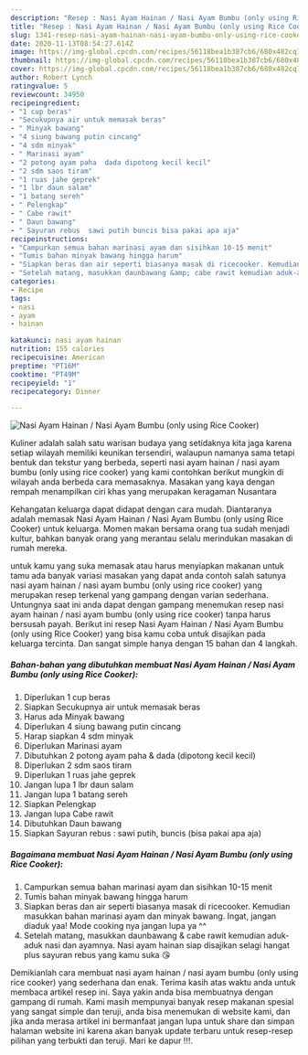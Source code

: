 ```yaml
---
description: "Resep : Nasi Ayam Hainan / Nasi Ayam Bumbu (only using Rice Cooker) terupdate"
title: "Resep : Nasi Ayam Hainan / Nasi Ayam Bumbu (only using Rice Cooker) terupdate"
slug: 1341-resep-nasi-ayam-hainan-nasi-ayam-bumbu-only-using-rice-cooker-terupdate
date: 2020-11-13T08:54:27.614Z
image: https://img-global.cpcdn.com/recipes/56118bea1b387cb6/680x482cq70/nasi-ayam-hainan-nasi-ayam-bumbu-only-using-rice-cooker-foto-resep-utama.jpg
thumbnail: https://img-global.cpcdn.com/recipes/56118bea1b387cb6/680x482cq70/nasi-ayam-hainan-nasi-ayam-bumbu-only-using-rice-cooker-foto-resep-utama.jpg
cover: https://img-global.cpcdn.com/recipes/56118bea1b387cb6/680x482cq70/nasi-ayam-hainan-nasi-ayam-bumbu-only-using-rice-cooker-foto-resep-utama.jpg
author: Robert Lynch
ratingvalue: 5
reviewcount: 34950
recipeingredient:
- "1 cup beras"
- "Secukupnya air untuk memasak beras"
- " Minyak bawang"
- "4 siung bawang putin cincang"
- "4 sdm minyak"
- " Marinasi ayam"
- "2 potong ayam paha  dada dipotong kecil kecil"
- "2 sdm saos tiram"
- "1 ruas jahe geprek"
- "1 lbr daun salam"
- "1 batang sereh"
- " Pelengkap"
- " Cabe rawit"
- " Daun bawang"
- " Sayuran rebus  sawi putih buncis bisa pakai apa aja"
recipeinstructions:
- "Campurkan semua bahan marinasi ayam dan sisihkan 10-15 menit"
- "Tumis bahan minyak bawang hingga harum"
- "Siapkan beras dan air seperti biasanya masak di ricecooker. Kemudian masukkan bahan marinasi ayam dan minyak bawang. Ingat, jangan diaduk yaa! Mode cooking nya jangan lupa ya ^^"
- "Setelah matang, masukkan daunbawang &amp; cabe rawit kemudian aduk-aduk nasi dan ayamnya. Nasi ayam hainan siap disajikan selagi hangat plus sayuran rebus yang kamu suka 😘"
categories:
- Recipe
tags:
- nasi
- ayam
- hainan

katakunci: nasi ayam hainan 
nutrition: 155 calories
recipecuisine: American
preptime: "PT16M"
cooktime: "PT49M"
recipeyield: "1"
recipecategory: Dinner

---
```



![Nasi Ayam Hainan / Nasi Ayam Bumbu (only using Rice Cooker)](https://img-global.cpcdn.com/recipes/56118bea1b387cb6/680x482cq70/nasi-ayam-hainan-nasi-ayam-bumbu-only-using-rice-cooker-foto-resep-utama.jpg)

Kuliner adalah salah satu warisan budaya yang setidaknya kita jaga karena setiap wilayah memiliki keunikan tersendiri, walaupun namanya sama tetapi bentuk dan tekstur yang berbeda, seperti nasi ayam hainan / nasi ayam bumbu (only using rice cooker) yang kami contohkan berikut mungkin di wilayah anda berbeda cara memasaknya. Masakan yang kaya dengan rempah menampilkan ciri khas yang merupakan keragaman Nusantara



Kehangatan keluarga dapat didapat dengan cara mudah. Diantaranya adalah memasak Nasi Ayam Hainan / Nasi Ayam Bumbu (only using Rice Cooker) untuk keluarga. Momen makan bersama orang tua sudah menjadi kultur, bahkan banyak orang yang merantau selalu merindukan masakan di rumah mereka.

untuk kamu yang suka memasak atau harus menyiapkan makanan untuk tamu ada banyak variasi masakan yang dapat anda contoh salah satunya nasi ayam hainan / nasi ayam bumbu (only using rice cooker) yang merupakan resep terkenal yang gampang dengan varian sederhana. Untungnya saat ini anda dapat dengan gampang menemukan resep nasi ayam hainan / nasi ayam bumbu (only using rice cooker) tanpa harus bersusah payah.
Berikut ini resep Nasi Ayam Hainan / Nasi Ayam Bumbu (only using Rice Cooker) yang bisa kamu coba untuk disajikan pada keluarga tercinta. Dan sangat simple hanya dengan 15 bahan dan 4 langkah.


<!--inarticleads1-->

##### Bahan-bahan yang dibutuhkan membuat Nasi Ayam Hainan / Nasi Ayam Bumbu (only using Rice Cooker):

1. Diperlukan 1 cup beras
1. Siapkan Secukupnya air untuk memasak beras
1. Harus ada  Minyak bawang
1. Diperlukan 4 siung bawang putin cincang
1. Harap siapkan 4 sdm minyak
1. Diperlukan  Marinasi ayam
1. Dibutuhkan 2 potong ayam paha &amp; dada (dipotong kecil kecil)
1. Diperlukan 2 sdm saos tiram
1. Diperlukan 1 ruas jahe geprek
1. Jangan lupa 1 lbr daun salam
1. Jangan lupa 1 batang sereh
1. Siapkan  Pelengkap
1. Jangan lupa  Cabe rawit
1. Dibutuhkan  Daun bawang
1. Siapkan  Sayuran rebus : sawi putih, buncis (bisa pakai apa aja)




<!--inarticleads2-->

##### Bagaimana membuat  Nasi Ayam Hainan / Nasi Ayam Bumbu (only using Rice Cooker):

1. Campurkan semua bahan marinasi ayam dan sisihkan 10-15 menit
1. Tumis bahan minyak bawang hingga harum
1. Siapkan beras dan air seperti biasanya masak di ricecooker. Kemudian masukkan bahan marinasi ayam dan minyak bawang. Ingat, jangan diaduk yaa! Mode cooking nya jangan lupa ya ^^
1. Setelah matang, masukkan daunbawang &amp; cabe rawit kemudian aduk-aduk nasi dan ayamnya. Nasi ayam hainan siap disajikan selagi hangat plus sayuran rebus yang kamu suka 😘




Demikianlah cara membuat nasi ayam hainan / nasi ayam bumbu (only using rice cooker) yang sederhana dan enak. Terima kasih atas waktu anda untuk membaca artikel resep ini. Saya yakin anda bisa membuatnya dengan gampang di rumah. Kami masih mempunyai banyak resep makanan spesial yang sangat simple dan teruji, anda bisa menemukan di website kami, dan jika anda merasa artikel ini bermanfaat jangan lupa untuk share dan simpan halaman website ini karena akan banyak update terbaru untuk resep-resep pilihan yang terbukti dan teruji. Mari ke dapur !!!. 
